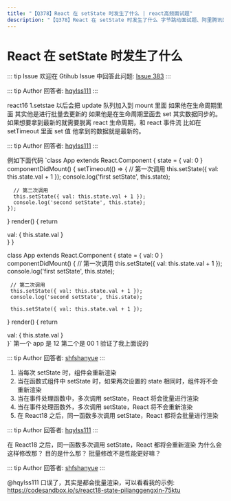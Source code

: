 ```yaml
---
title: "【Q378】React 在 setState 时发生了什么 | react高频面试题"
description: "【Q378】React 在 setState 时发生了什么 字节跳动面试题、阿里腾讯面试题、美团小米面试题。"
---
```


# React 在 setState 时发生了什么

::: tip Issue
欢迎在 Gtihub Issue 中回答此问题: [Issue 383](https://github.com/shfshanyue/Daily-Question/issues/383)
:::

::: tip Author
回答者: [hqylss111](https://github.com/hqylss111)
:::

react16
1.setstae 以后会把 update 队列加入到 mount 里面 如果他在生命周期里面 其实他是进行批量去更新的 如果他是在生命周期里面去 set 其实数据同步的。如果想要拿到最新的就需要脱离 react 生命周期，和 react 事件流 比如在 setTimeout 里面 set 值 他拿到的数据就是最新的。

::: tip Author
回答者: [hqylss111](https://github.com/hqylss111)
:::

例如下面代码 `class App extends React.Component {
state = { val: 0 }
componentDidMount() {
setTimeout(() => {
// 第一次调用
this.setState({ val: this.state.val + 1 });
console.log('first setState', this.state);

      // 第二次调用
      this.setState({ val: this.state.val + 1 });
      console.log('second setState', this.state);
    });

}
render() {
return <div> val: { this.state.val } </div>
}
}

class App extends React.Component {
state = { val: 0 }
componentDidMount() {
// 第一次调用
this.setState({ val: this.state.val + 1 });
console.log('first setState', this.state);

     // 第二次调用
     this.setState({ val: this.state.val + 1 });
     console.log('second setState', this.state);

     this.setState({ val: this.state.val + 1 });

}
render() {
return <div> val: { this.state.val } </div>
}`
第一个 app 是 12 第二个是 00 1 验证了我上面说的

::: tip Author
回答者: [shfshanyue](https://github.com/shfshanyue)
:::

1. 当每次 setState 时，组件会重新渲染
1. 当在函数式组件中 setState 时，如果两次设置的 state 相同时，组件将不会重新渲染
1. 当在事件处理函数中，多次调用 setState，React 将会批量进行渲染
1. 当在事件处理函数外，多次调用 setState，React 将不会重新渲染
1. 在 React18 之后，同一函数多次调用 setState，React 都将会批量进行渲染

::: tip Author
回答者: [hqylss111](https://github.com/hqylss111)
:::

在 React18 之后，同一函数多次调用 setState，React 都将会重新渲染 为什么会这样修改那？ 目的是什么那？ 批量修改不是性能更好嘛？

::: tip Author
回答者: [shfshanyue](https://github.com/shfshanyue)
:::

@hqylss111 口误了，其实是都会批量渲染，可以看看我的示例: https://codesandbox.io/s/react18-state-pilianggengxin-75ktu
